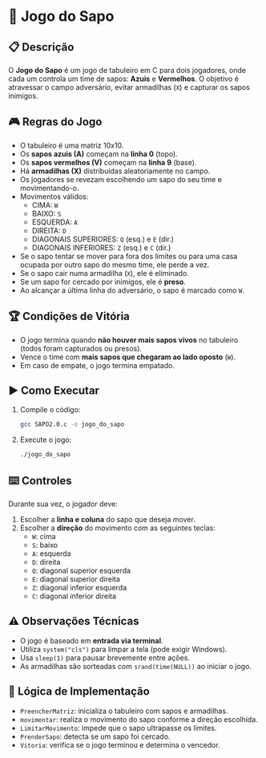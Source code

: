 # 🐸 Jogo do Sapo

## 📋 Descrição

O **Jogo do Sapo** é um jogo de tabuleiro em C para dois jogadores, onde cada um controla um time de sapos: **Azuis** e **Vermelhos**. O objetivo é atravessar o campo adversário, evitar armadilhas (`X`) e capturar os sapos inimigos.

## 🎮 Regras do Jogo

- O tabuleiro é uma matriz 10x10.
- Os **sapos azuis (A)** começam na **linha 0** (topo).
- Os **sapos vermelhos (V)** começam na **linha 9** (base).
- Há **armadilhas (X)** distribuídas aleatoriamente no campo.
- Os jogadores se revezam escolhendo um sapo do seu time e movimentando-o.
- Movimentos válidos:
  - CIMA: `W`
  - BAIXO: `S`
  - ESQUERDA: `A`
  - DIREITA: `D`
  - DIAGONAIS SUPERIORES: `Q` (esq.) e `E` (dir.)
  - DIAGONAIS INFERIORES: `Z` (esq.) e `C` (dir.)
- Se o sapo tentar se mover para fora dos limites ou para uma casa ocupada por outro sapo do mesmo time, ele perde a vez.
- Se o sapo cair numa armadilha (`X`), ele é eliminado.
- Se um sapo for cercado por inimigos, ele é **preso**.
- Ao alcançar a última linha do adversário, o sapo é marcado como `W`.

## 🏆 Condições de Vitória

- O jogo termina quando **não houver mais sapos vivos** no tabuleiro (todos foram capturados ou presos).
- Vence o time com **mais sapos que chegaram ao lado oposto** (`W`).
- Em caso de empate, o jogo termina empatado.

## ▶️ Como Executar

1. Compile o código:
   ```bash
   gcc SAPO2.0.c -o jogo_do_sapo
   ```

2. Execute o jogo:
   ```bash
   ./jogo_do_sapo
   ```

## ⌨️ Controles

Durante sua vez, o jogador deve:

1. Escolher a **linha e coluna** do sapo que deseja mover.
2. Escolher a **direção** do movimento com as seguintes teclas:
   - `W`: cima
   - `S`: baixo
   - `A`: esquerda
   - `D`: direita
   - `Q`: diagonal superior esquerda
   - `E`: diagonal superior direita
   - `Z`: diagonal inferior esquerda
   - `C`: diagonal inferior direita

## ⚠️ Observações Técnicas

- O jogo é baseado em **entrada via terminal**.
- Utiliza `system("cls")` para limpar a tela (pode exigir Windows).
- Usa `sleep(1)` para pausar brevemente entre ações.
- As armadilhas são sorteadas com `srand(time(NULL))` ao iniciar o jogo.

## 🧠 Lógica de Implementação

- `PreencherMatriz`: inicializa o tabuleiro com sapos e armadilhas.
- `movimentar`: realiza o movimento do sapo conforme a direção escolhida.
- `LimitarMovimento`: impede que o sapo ultrapasse os limites.
- `PrenderSapo`: detecta se um sapo foi cercado.
- `Vitoria`: verifica se o jogo terminou e determina o vencedor.